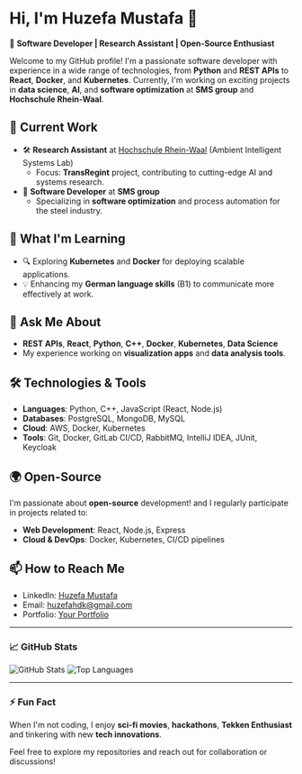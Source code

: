 # Hi, I'm Huzefa Mustafa 👋  
🚀 **Software Developer | Research Assistant | Open-Source Enthusiast**  

Welcome to my GitHub profile! I'm a passionate software developer with experience in a wide range of technologies, from **Python** and **REST APIs** to **React**, **Docker**, and **Kubernetes**. Currently, I'm working on exciting projects in **data science**, **AI**, and **software optimization** at **SMS group** and **Hochschule Rhein-Waal**.

## 🔭 Current Work
- 🛠️ **Research Assistant** at [Hochschule Rhein-Waal](https://transform-hsrw.org/was-ist-transregint/das-team/) (Ambient Intelligent Systems Lab)  
  - Focus: **TransRegint** project, contributing to cutting-edge AI and systems research.
- 🚀 **Software Developer** at **SMS group**  
  - Specializing in **software optimization** and process automation for the steel industry.

## 🌱 What I'm Learning
- 🔍 Exploring **Kubernetes** and **Docker** for deploying scalable applications.
- 💡 Enhancing my **German language skills** (B1) to communicate more effectively at work.

## 💬 Ask Me About
- **REST APIs**, **React**, **Python**, **C++**, **Docker**, **Kubernetes**, **Data Science**
- My experience working on **visualization apps** and **data analysis tools**.

## 🛠️ Technologies & Tools
- **Languages**: Python, C++, JavaScript (React, Node.js)
- **Databases**: PostgreSQL, MongoDB, MySQL
- **Cloud**: AWS, Docker, Kubernetes
- **Tools**: Git, Docker, GitLab CI/CD, RabbitMQ, IntelliJ IDEA, JUnit, Keycloak

## 🌍 Open-Source
I'm passionate about **open-source** development! and I regularly participate in projects related to:
- **Web Development**: React, Node.js, Express
- **Cloud & DevOps**: Docker, Kubernetes, CI/CD pipelines

## 📫 How to Reach Me
- LinkedIn: [Huzefa Mustafa](https://www.linkedin.com/in/huzefamustafa)
- Email: huzefahdk@gmail.com  
- Portfolio: [Your Portfolio](#)

---

### 📈 GitHub Stats

![GitHub Stats](https://github-readme-stats.vercel.app/api?username=huzefamustafa&show_icons=true&theme=radical)
![Top Languages](https://github-readme-stats.vercel.app/api/top-langs/?username=huzefamustafa&layout=compact&theme=radical)

---

### ⚡ Fun Fact
When I'm not coding, I enjoy **sci-fi movies**, **hackathons**, ****Tekken Enthusiast**** and tinkering with new **tech innovations**.

Feel free to explore my repositories and reach out for collaboration or discussions!
